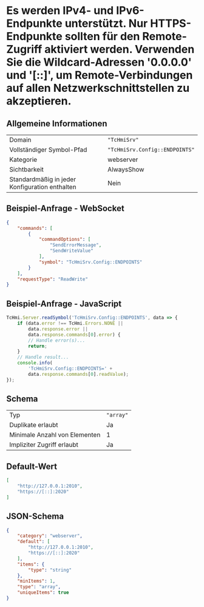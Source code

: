 # Es werden IPv4- und IPv6-Endpunkte unterstützt. Nur HTTPS-Endpunkte sollten für den Remote-Zugriff aktiviert werden. Verwenden Sie die Wildcard-Adressen '0.0.0.0' und '[::]', um Remote-Verbindungen auf allen Netzwerkschnittstellen zu akzeptieren.

## Allgemeine Informationen

|  |  |
| - | - |
| Domain | `"TcHmiSrv"` |
| Vollständiger Symbol-Pfad | `"TcHmiSrv.Config::ENDPOINTS"` |
| Kategorie | webserver |
| Sichtbarkeit | AlwaysShow |
| Standardmäßig in jeder Konfiguration enthalten | Nein |

## Beispiel-Anfrage - WebSocket

```json
{
    "commands": [
        {
            "commandOptions": [
                "SendErrorMessage",
                "SendWriteValue"
            ],
            "symbol": "TcHmiSrv.Config::ENDPOINTS"
        }
    ],
    "requestType": "ReadWrite"
}
```

## Beispiel-Anfrage - JavaScript

```javascript
TcHmi.Server.readSymbol('TcHmiSrv.Config::ENDPOINTS', data => {
    if (data.error !== TcHmi.Errors.NONE ||
        data.response.error ||
        data.response.commands[0].error) {
        // Handle error(s)...
        return;
    }
    // Handle result...
    console.info(
        'TcHmiSrv.Config::ENDPOINTS=' +
        data.response.commands[0].readValue);
});
```

## Schema

|  |  |
| - | - |
| Typ | `"array"` |
| Duplikate erlaubt | Ja |
| Minimale Anzahl von Elementen | 1 |
| Impliziter Zugriff erlaubt | Ja |

## Default-Wert

```json
[
    "http://127.0.0.1:2010",
    "https://[::]:2020"
]
```

## JSON-Schema

```json
{
    "category": "webserver",
    "default": [
        "http://127.0.0.1:2010",
        "https://[::]:2020"
    ],
    "items": {
        "type": "string"
    },
    "minItems": 1,
    "type": "array",
    "uniqueItems": true
}
```
